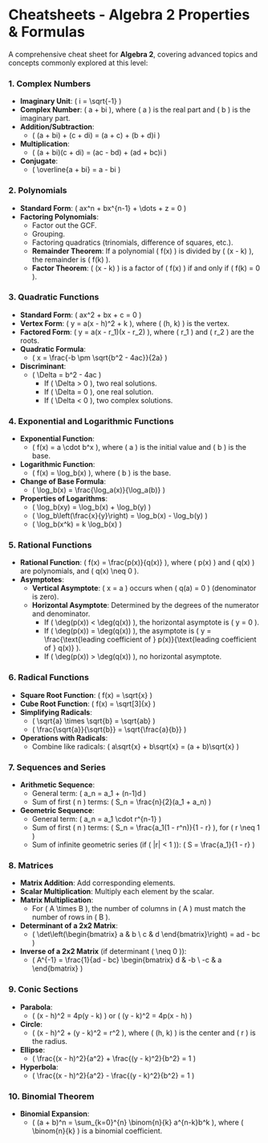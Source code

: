 # Cheatsheets - Algebra 2 Properties & Formulas

A comprehensive cheat sheet for **Algebra 2**, covering advanced topics and concepts commonly explored at this level:

### 1. **Complex Numbers**
- **Imaginary Unit**: \( i = \sqrt{-1} \)
- **Complex Number**: \( a + bi \), where \( a \) is the real part and \( b \) is the imaginary part.
- **Addition/Subtraction**: 
    - \( (a + bi) + (c + di) = (a + c) + (b + d)i \)
- **Multiplication**: 
    - \( (a + bi)(c + di) = (ac - bd) + (ad + bc)i \)
- **Conjugate**: 
    -  \( \overline{a + bi} = a - bi \)

### 2. **Polynomials**
- **Standard Form**: \( ax^n + bx^{n-1} + \dots + z = 0 \)
- **Factoring Polynomials**:
    - Factor out the GCF.
    - Grouping.
    - Factoring quadratics (trinomials, difference of squares, etc.).
    - **Remainder Theorem**: If a polynomial \( f(x) \) is divided by \( (x - k) \), the remainder is \( f(k) \).
    - **Factor Theorem**: \( (x - k) \) is a factor of \( f(x) \) if and only if \( f(k) = 0 \).

### 3. **Quadratic Functions**
- **Standard Form**: \( ax^2 + bx + c = 0 \)
- **Vertex Form**: \( y = a(x - h)^2 + k \), where \( (h, k) \) is the vertex.
- **Factored Form**: \( y = a(x - r_1)(x - r_2) \), where \( r_1 \) and \( r_2 \) are the roots.
- **Quadratic Formula**: 
    - \( x = \frac{-b \pm \sqrt{b^2 - 4ac}}{2a} \)
- **Discriminant**: 
    - \( \Delta = b^2 - 4ac \)
        - If \( \Delta > 0 \), two real solutions.
        - If \( \Delta = 0 \), one real solution.
        - If \( \Delta < 0 \), two complex solutions.

### 4. **Exponential and Logarithmic Functions**
- **Exponential Function**: 
    - \( f(x) = a \cdot b^x \), where \( a \) is the initial value and \( b \) is the base.
- **Logarithmic Function**: 
    - \( f(x) = \log_b(x) \), where \( b \) is the base.
- **Change of Base Formula**: 
    -  \( \log_b(x) = \frac{\log_a(x)}{\log_a(b)} \)
- **Properties of Logarithms**:
    - \( \log_b(xy) = \log_b(x) + \log_b(y) \)
    - \( \log_b\left(\frac{x}{y}\right) = \log_b(x) - \log_b(y) \)
    - \( \log_b(x^k) = k \log_b(x) \)

### 5. **Rational Functions**
- **Rational Function**: \( f(x) = \frac{p(x)}{q(x)} \), where \( p(x) \) and \( q(x) \) are polynomials, and \( q(x) \neq 0 \).
- **Asymptotes**:
    - **Vertical Asymptote**: \( x = a \) occurs when \( q(a) = 0 \) (denominator is zero).
    - **Horizontal Asymptote**: Determined by the degrees of the numerator and denominator.
        - If \( \deg(p(x)) < \deg(q(x)) \), the horizontal asymptote is \( y = 0 \).
        - If \( \deg(p(x)) = \deg(q(x)) \), the asymptote is \( y = \frac{\text{leading coefficient of } p(x)}{\text{leading coefficient of } q(x)} \).
        - If \( \deg(p(x)) > \deg(q(x)) \), no horizontal asymptote.

### 6. **Radical Functions**
- **Square Root Function**: \( f(x) = \sqrt{x} \)
- **Cube Root Function**: \( f(x) = \sqrt[3]{x} \)
- **Simplifying Radicals**: 
    - \( \sqrt{a} \times \sqrt{b} = \sqrt{ab} \)
    - \( \frac{\sqrt{a}}{\sqrt{b}} = \sqrt{\frac{a}{b}} \)
- **Operations with Radicals**: 
    - Combine like radicals: \( a\sqrt{x} + b\sqrt{x} = (a + b)\sqrt{x} \)

### 7. **Sequences and Series**
- **Arithmetic Sequence**:
    - General term: \( a_n = a_1 + (n-1)d \)
    - Sum of first \( n \) terms: \( S_n = \frac{n}{2}(a_1 + a_n) \)
- **Geometric Sequence**:
    - General term: \( a_n = a_1 \cdot r^{n-1} \)
    - Sum of first \( n \) terms: \( S_n = \frac{a_1(1 - r^n)}{1 - r} \), for \( r \neq 1 \)
    - Sum of infinite geometric series (if \( |r| < 1 \)): \( S = \frac{a_1}{1 - r} \)

### 8. **Matrices**
- **Matrix Addition**: Add corresponding elements.
- **Scalar Multiplication**: Multiply each element by the scalar.
- **Matrix Multiplication**: 
    - For \( A \times B \), the number of columns in \( A \) must match the number of rows in \( B \).
- **Determinant of a 2x2 Matrix**: 
    - \( \det\left(\begin{bmatrix} a & b \\ c & d \end{bmatrix}\right) = ad - bc \)
- **Inverse of a 2x2 Matrix** (if determinant \( \neq 0 \)):
    - \( A^{-1} = \frac{1}{ad - bc} \begin{bmatrix} d & -b \\ -c & a \end{bmatrix} \)

### 9. **Conic Sections**
- **Parabola**: 
    - \( (x - h)^2 = 4p(y - k) \) or \( (y - k)^2 = 4p(x - h) \)
- **Circle**: 
    - \( (x - h)^2 + (y - k)^2 = r^2 \), where \( (h, k) \) is the center and \( r \) is the radius.
- **Ellipse**: 
    - \( \frac{(x - h)^2}{a^2} + \frac{(y - k)^2}{b^2} = 1 \)
- **Hyperbola**: 
    - \( \frac{(x - h)^2}{a^2} - \frac{(y - k)^2}{b^2} = 1 \)

### 10. **Binomial Theorem**
- **Binomial Expansion**:
    - \( (a + b)^n = \sum_{k=0}^{n} \binom{n}{k} a^{n-k}b^k \), where \( \binom{n}{k} \) is a binomial coefficient.